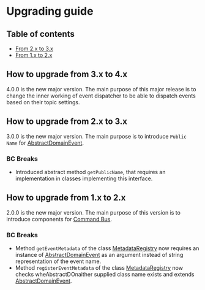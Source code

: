 # Upgrading guide
## Table of contents
* [From 2.x to 3.x](#how-to-upgrade-from-2x-to-3x)
* [From 1.x to 2.x](#how-to-upgrade-from-1x-to-2x)
## How to upgrade from 3.x to 4.x
4.0.0 is the new major version. The main purpose of this major release is to change the inner working of event dispatcher to be able to dispatch events based on their topic settings.
## How to upgrade from 2.x to 3.x
3.0.0 is the new major version. The main purpose is to introduce `Public Name` for [AbstractDomainEvent](https://github.com/profesia/ddd-backbone/blob/v3.0.0/src/Domain/Event/AbstractDomainEvent.php).
### BC Breaks
* Introduced abstract method `getPublicName`, that requires an implementation in classes implementing this interface.
## How to upgrade from 1.x to 2.x
2.0.0 is the new major version. The main purpose of this version is to introduce components for [Command Bus](https://github.com/profesia/ddd-backbone/blob/v2.0.0/src/Application/Command/Bus/CommandBusInterface.php).
### BC Breaks
* Method `getEventMetadata` of the class [MetadataRegistry](https://github.com/profesia/ddd-backbone/blob/v2.0.0/src/Application/Event/MetadataRegistry.php) now requires an instance of [AbstractDomainEvent](https://github.com/profesia/ddd-backbone/blob/v2.0.0/src/Domain/Event/AbstractDomainEvent.php) as an argument instead of string representation of the event name.
* Method `registerEventMetadata` of the class [MetadataRegistry](https://github.com/profesia/ddd-backbone/blob/v2.0.0/src/Application/Event/MetadataRegistry.php) now checks wheAbstractDOnaither supplied class name exists and extends [AbstractDomainEvent](https://github.com/profesia/ddd-backbone/blob/v2.0.0/src/Domain/Event/AbstractDomainEvent.php).